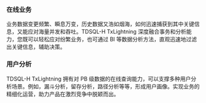 
### 在线业务
业务数据变更频繁、瞬息万变，历史数据又浩如烟海，如何迅速捕获到其中关键信息，又能应对海量并发和吞吐。TDSQL-H TxLightning 深度融合事务和分析能力，您既可以轻松应对纷繁业务，也可通过 BI 等数据分析方法，直观迅速地过滤出关键信息，辅助决策。

### 用户分析
TDSQL-H TxLightning 拥有对 PB 级数据的在线查询能力，可以支撑多种用户分析场景。例如，漏斗分析，留存分析，路径分析等等，形成用户画像。实现业务的精细化运营，助力产品在激烈竞争中脱颖而出。
